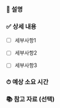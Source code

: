 ### 📌 설명
<!-- 진행할 작업에 대한 설명 작성 -->


### ✅ 상세 내용
<!-- 해당 작업을 위한 하위 태스크 작성 -->
- [ ] 세부사항1
- [ ] 세부사항2
- [ ] 세부사항3


### ⏱ 예상 소요 시간
### 📚 참고 자료 (선택)
